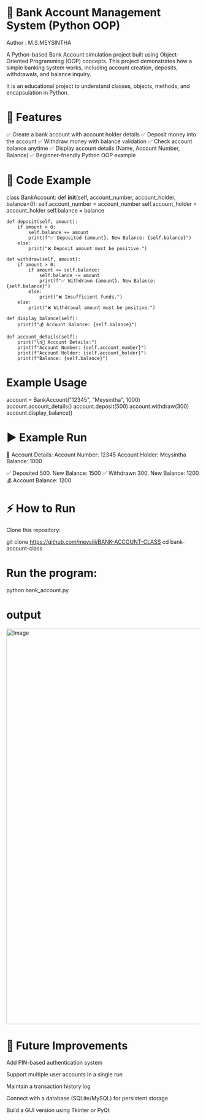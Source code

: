 # 🏦 Bank Account Management System (Python OOP)

Author : M.S.MEYSINTHA

A Python-based Bank Account simulation project built using Object-Oriented Programming (OOP) concepts.
This project demonstrates how a simple banking system works, including account creation, deposits, withdrawals, and balance inquiry.

It is an educational project to understand classes, objects, methods, and encapsulation in Python.

# 📌 Features

✅ Create a bank account with account holder details
✅ Deposit money into the account
✅ Withdraw money with balance validation
✅ Check account balance anytime
✅ Display account details (Name, Account Number, Balance)
✅ Beginner-friendly Python OOP example

# 📜 Code Example
class BankAccount:
    def __init__(self, account_number, account_holder, balance=0):
        self.account_number = account_number
        self.account_holder = account_holder
        self.balance = balance

    def deposit(self, amount):
        if amount > 0:
            self.balance += amount
            print(f"✅ Deposited {amount}. New Balance: {self.balance}")
        else:
            print("❌ Deposit amount must be positive.")

    def withdraw(self, amount):
        if amount > 0:
            if amount <= self.balance:
                self.balance -= amount
                print(f"✅ Withdrawn {amount}. New Balance: {self.balance}")
            else:
                print("❌ Insufficient funds.")
        else:
            print("❌ Withdrawal amount must be positive.")

    def display_balance(self):
        print(f"💰 Account Balance: {self.balance}")

    def account_details(self):
        print("\n📑 Account Details:")
        print(f"Account Number: {self.account_number}")
        print(f"Account Holder: {self.account_holder}")
        print(f"Balance: {self.balance}")


# Example Usage
account = BankAccount("12345", "Meysintha", 1000)
account.account_details()
account.deposit(500)
account.withdraw(300)
account.display_balance()

# ▶️ Example Run
📑 Account Details:
Account Number: 12345
Account Holder: Meysintha
Balance: 1000

✅ Deposited 500. New Balance: 1500
✅ Withdrawn 300. New Balance: 1200
💰 Account Balance: 1200

# ⚡ How to Run

Clone this repository:

git clone https://github.com/meysiii/BANK-ACCOUNT-CLASS
cd bank-account-class


# Run the program:

python bank_account.py

# output

<img width="1920" height="1030" alt="Image" src="https://github.com/user-attachments/assets/2d399e61-e4a3-47bd-a062-5cf2238b9fc5" />

# 🚀 Future Improvements

Add PIN-based authentication system

Support multiple user accounts in a single run

Maintain a transaction history log

Connect with a database (SQLite/MySQL) for persistent storage

Build a GUI version using Tkinter or PyQt
